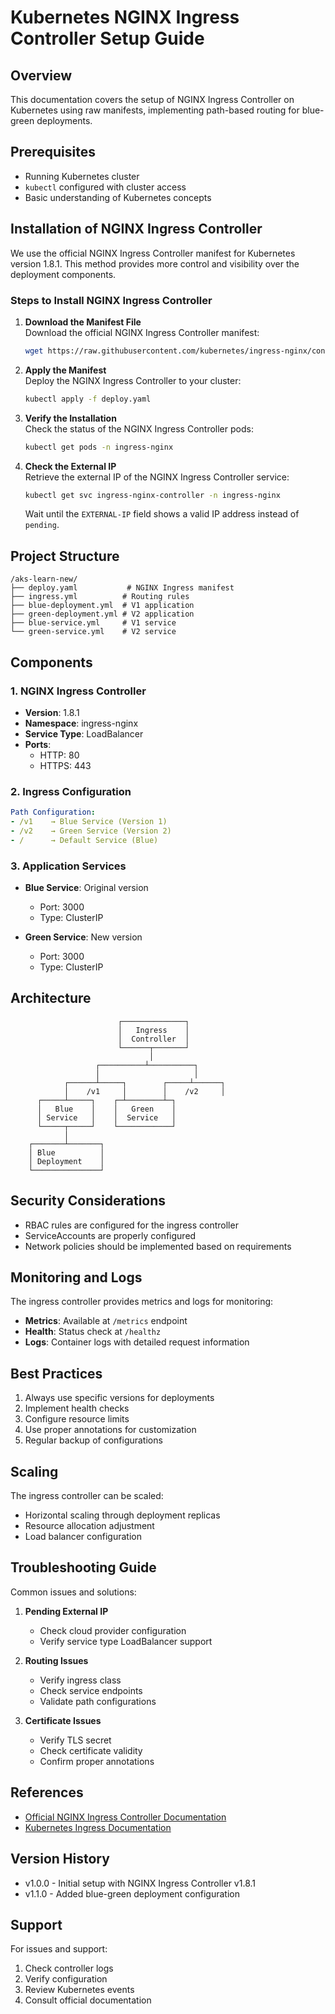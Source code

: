 # Kubernetes NGINX Ingress Controller Setup Guide

## Overview
This documentation covers the setup of NGINX Ingress Controller on Kubernetes using raw manifests, implementing path-based routing for blue-green deployments.

## Prerequisites
- Running Kubernetes cluster
- `kubectl` configured with cluster access
- Basic understanding of Kubernetes concepts

## Installation of NGINX Ingress Controller

We use the official NGINX Ingress Controller manifest for Kubernetes version 1.8.1. This method provides more control and visibility over the deployment components.

### Steps to Install NGINX Ingress Controller

1. **Download the Manifest File**  
   Download the official NGINX Ingress Controller manifest:
   ```bash
   wget https://raw.githubusercontent.com/kubernetes/ingress-nginx/controller-v1.8.1/deploy/static/provider/cloud/deploy.yaml
   ```

2. **Apply the Manifest**  
   Deploy the NGINX Ingress Controller to your cluster:
   ```bash
   kubectl apply -f deploy.yaml
   ```

3. **Verify the Installation**  
   Check the status of the NGINX Ingress Controller pods:
   ```bash
   kubectl get pods -n ingress-nginx
   ```

4. **Check the External IP**  
   Retrieve the external IP of the NGINX Ingress Controller service:
   ```bash
   kubectl get svc ingress-nginx-controller -n ingress-nginx
   ```
   Wait until the `EXTERNAL-IP` field shows a valid IP address instead of `pending`.

## Project Structure
```plaintext
/aks-learn-new/
├── deploy.yaml           # NGINX Ingress manifest
├── ingress.yml          # Routing rules
├── blue-deployment.yml  # V1 application
├── green-deployment.yml # V2 application
├── blue-service.yml     # V1 service
└── green-service.yml    # V2 service
```

## Components

### 1. NGINX Ingress Controller
- **Version**: 1.8.1
- **Namespace**: ingress-nginx
- **Service Type**: LoadBalancer
- **Ports**: 
  - HTTP: 80
  - HTTPS: 443

### 2. Ingress Configuration
```yaml
Path Configuration:
- /v1    → Blue Service (Version 1)
- /v2    → Green Service (Version 2)
- /      → Default Service (Blue)
```

### 3. Application Services
- **Blue Service**: Original version
  - Port: 3000
  - Type: ClusterIP
  
- **Green Service**: New version
  - Port: 3000
  - Type: ClusterIP

## Architecture
```plaintext
                        ┌──────────────┐
                        │   Ingress    │
                        │  Controller  │
                        └──────┬───────┘
                               │
                   ┌──────────┴──────────┐
                   │                     │
            ┌──────┴─────┐        ┌─────┴──────┐
            │    /v1     │        │    /v2     │
      ┌─────┴─────┐    ┌─┴────────┴─┐
      │   Blue    │    │   Green    │
      │ Service   │    │  Service   │
      └─────┬─────┘    └────────────┘
            │
    ┌───────┴───────┐
    │ Blue          │
    │ Deployment    │
    └───────────────┘
```

## Security Considerations
- RBAC rules are configured for the ingress controller
- ServiceAccounts are properly configured
- Network policies should be implemented based on requirements

## Monitoring and Logs
The ingress controller provides metrics and logs for monitoring:
- **Metrics**: Available at `/metrics` endpoint
- **Health**: Status check at `/healthz`
- **Logs**: Container logs with detailed request information

## Best Practices
1. Always use specific versions for deployments
2. Implement health checks
3. Configure resource limits
4. Use proper annotations for customization
5. Regular backup of configurations

## Scaling
The ingress controller can be scaled:
- Horizontal scaling through deployment replicas
- Resource allocation adjustment
- Load balancer configuration

## Troubleshooting Guide
Common issues and solutions:
1. **Pending External IP**
   - Check cloud provider configuration
   - Verify service type LoadBalancer support

2. **Routing Issues**
   - Verify ingress class
   - Check service endpoints
   - Validate path configurations

3. **Certificate Issues**
   - Verify TLS secret
   - Check certificate validity
   - Confirm proper annotations

## References
- [Official NGINX Ingress Controller Documentation](https://kubernetes.github.io/ingress-nginx/)
- [Kubernetes Ingress Documentation](https://kubernetes.io/docs/concepts/services-networking/ingress/)

## Version History
- v1.0.0 - Initial setup with NGINX Ingress Controller v1.8.1
- v1.1.0 - Added blue-green deployment configuration

## Support
For issues and support:
1. Check controller logs
2. Verify configuration
3. Review Kubernetes events
4. Consult official documentation
